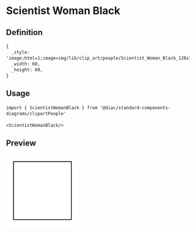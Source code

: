 # Scientist Woman Black

## Definition

```
{
  _style: 'image;html=1;image=img/lib/clip_art/people/Scientist_Woman_Black_128x128.pngstrokeColor=none;',
  _width: 60,
  _height: 60,
}
```

## Usage

```
import { ScientistWomanBlack } from '@diac/standard-components-diagrams/clipartPeople'

<ScientistWomanBlack/>
```

## Preview

<img src="./scientist-woman-black.png" width="200"/>
